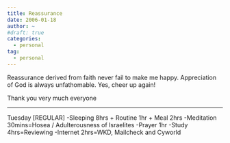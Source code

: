 ```yaml
---
title: Reassurance
date: 2006-01-18
author: ~
#draft: true
categories:
  - personal
tag:
  - personal
---
```




Reassurance derived from faith never fail to make me happy.
Appreciation of God is always unfathomable.
Yes, cheer up again!

Thank you very much everyone


-------
Tuesday
[REGULAR]
-Sleeping 8hrs + Routine 1hr + Meal 2hrs
-Meditation 30mins=Hosea / Adulterousness of Israelites
-Prayer 1hr
-Study 4hrs=Reviewing
-Internet 2hrs=WKD, Mailcheck and Cyworld


 






